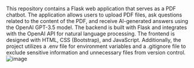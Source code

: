 This repository contains a Flask web application that serves as a PDF chatbot. The application allows users to upload PDF files, ask questions related to the content of the PDF, and receive AI-generated answers using the OpenAI GPT-3.5 model. The backend is built with Flask and integrates with the OpenAI API for natural language processing. The frontend is designed with HTML, CSS (Bootstrap), and JavaScript. Additionally, the project utilizes a .env file for environment variables and a .gitignore file to exclude sensitive information and unnecessary files from version control.
 
 ![image](https://github.com/saurabh4073/PDF-Bot/assets/49804941/bceae0fa-1aea-4953-9ecd-7b4ff3e8e520)
